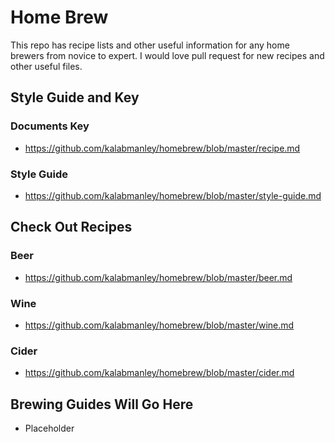 # Home Brew
This repo has recipe lists and other useful information for
any home brewers from novice to expert. I would love pull
request for new recipes and other useful files.

## Style Guide and Key
### Documents Key
 * https://github.com/kalabmanley/homebrew/blob/master/recipe.md

### Style Guide
 * https://github.com/kalabmanley/homebrew/blob/master/style-guide.md

## Check Out Recipes
### Beer
* https://github.com/kalabmanley/homebrew/blob/master/beer.md

### Wine
* https://github.com/kalabmanley/homebrew/blob/master/wine.md

### Cider
* https://github.com/kalabmanley/homebrew/blob/master/cider.md

## Brewing Guides Will Go Here

 * Placeholder
